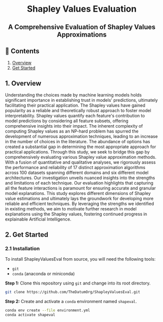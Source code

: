 <h1 align="center">Shapley Values Evaluation</h1>
<h2 align="center">A Comprehensive Evaluation of Shapley Values Approximations</h2>

## 📄 Contents
1. [Overview](#overview)
2. [Get Started](#start)

   
<h2 id="overview"> 1. Overview </h2>

Understanding the choices made by machine learning models holds significant importance in establishing trust in models' predictions, ultimately facilitating their practical application. The Shapley values have gained popularity as a reliable and theoretically robust approach to foster model interpretability. Shapley values quantify each feature's contribution to model predictions by considering all feature subsets, offering comprehensive insights into their impact. The inherent complexity of computing Shapley values as an NP-hard problem has spurred the development of numerous approximation techniques, leading to an increase in the number of choices in the literature. The abundance of options has created a substantial gap in determining the most appropriate approach for practical applications. Through this study, we seek to bridge this gap by comprehensively evaluating various Shapley value approximation methods. With a fusion of quantitative and qualitative analyses, we rigorously assess the performance and reliability of 17 distinct approximation algorithms across 100 datasets spanning different domains and six different model architectures. Our investigation unveils nuanced insights into the strengths and limitations of each technique. Our evaluation highlights that capturing all the feature interactions is paramount for ensuring accurate and granular model explanations. This study explores different dimensions of Shapley value estimations and ultimately lays the groundwork for developing more reliable and efficient techniques. By leveraging the strengths we identified in existing methods, we aim to motivate further research in model explanations using the Shapley values, fostering continued progress in explainable Artificial Intelligence.

<h2 id="start"> 2. Get Started </h2>


### 2.1 Installation

To install ShapleyValuesEval from source, you will need the following tools:
- `git`
- `conda` (anaconda or miniconda)

**Step 1:** Clone this repository using `git` and change into its root directory.

```bash
git clone https://github.com/TheDatumOrg/ShapleyValuesEval.git
```

**Step 2:** Create and activate a `conda` environment named `shapeval`.

```bash
conda env create --file environment.yml
conda activate shapeval
```

